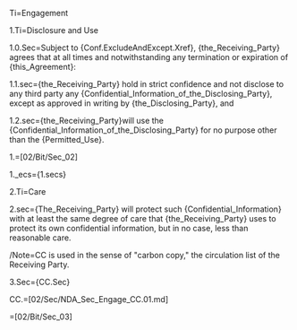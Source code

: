 Ti=Engagement

1.Ti=Disclosure and Use

1.0.Sec=Subject to {Conf.ExcludeAndExcept.Xref}, {the_Receiving_Party} agrees that at all times and notwithstanding any termination or expiration of {this_Agreement}:

1.1.sec={the_Receiving_Party} hold in strict confidence and not disclose to any third party any {Confidential_Information_of_the_Disclosing_Party}, except as approved in writing by {the_Disclosing_Party}, and 

1.2.sec={the_Receiving_Party}will use the {Confidential_Information_of_the_Disclosing_Party} for no purpose other than the {Permitted_Use}.

1.=[02/Bit/Sec_02]

1._ecs={1.secs}

2.Ti=Care

2.sec={The_Receiving_Party} will protect such {Confidential_Information} with at least the same degree of care that {the_Receiving_Party} uses to protect its own confidential information, but in no case, less than reasonable care. 

/Note=CC is used in the sense of "carbon copy," the circulation list of the Receiving Party. 

3.Sec={CC.Sec}

CC.=[02/Sec/NDA_Sec_Engage_CC.01.md]

=[02/Bit/Sec_03]